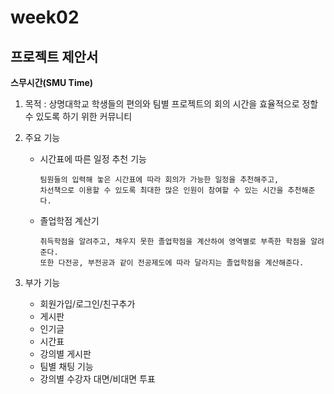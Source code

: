# week02

## 프로젝트 제안서

**스무시간(SMU Time)**

1. 목적 : 상명대학교 학생들의 편의와 팀별 프로젝트의 회의 시간을 효율적으로 정할 수 있도록 하기 위한 커뮤니티

2. 주요 기능

   - 시간표에 따른 일정 추천 기능

         팀원들의 입력해 놓은 시간표에 따라 회의가 가능한 일정을 추천해주고,
         차선책으로 이용할 수 있도록 최대한 많은 인원이 참여할 수 있는 시간을 추천해준다.
      
   - 졸업학점 계산기

         취득학점을 알려주고, 채우지 못한 졸업학점을 계산하여 영역별로 부족한 학점을 알려준다. 
         또한 다전공, 부전공과 같이 전공제도에 따라 달라지는 졸업학점을 계산해준다.
 
3. 부가 기능
 
   - 회원가입/로그인/친구추가
   - 게시판
   - 인기글
   - 시간표
   - 강의별 게시판
   - 팀별 채팅 기능
   - 강의별 수강자 대면/비대면 투표
